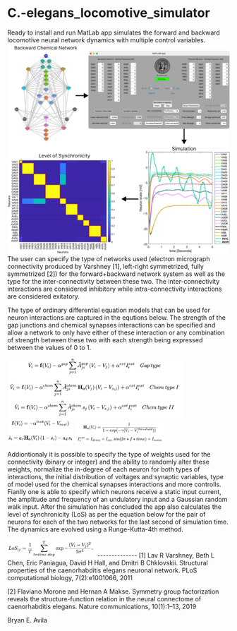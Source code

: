 # C.-elegans_locomotive_simulator
Ready to install and run MatLab app simulates the forward and backward locomotive neural network dynamics with multiple control variables.
![alt text](Example.png?raw=true)
The user can specify the type of networks used (electron micrograph connectivity produced by Varshney [1], left-right symmetrized, fully symmetrized [2]) for the forward+backward network system as well as the type for the inter-connectivity between these two. The inter-connectivity interactions are considered inhibitory while intra-connectivity interactions are considered exitatory.

The type of ordinary differential equation models that can be used for neuron interactions are captured in the equtions below. The strength of the gap junctions and chemical synapses interactions can be specified and allow a network to only have either of these interaction or any combination of strength between these two with each strength being expressed between the values of 0 to 1.

<img src="eq1.png?raw=true" width="400">
<img src="eq2.png?raw=true" width="150">
<img src="eq3.png?raw=true" width="200">

Addiontionaly it is possible to specify the type of weights used for the connectivity (binary or integer) and the ability to randomly alter these weights, normalize the in-degree of each neuron for both types of interactions, the initial distribution of voltages and synaptic variables, type of model used for the chemical synapses interactions and more controlls. Fianlly one is able to specify which neurons receive a static input current, the amplitude and frequency of an undulatory input and a Gaussian random walk input.
After the simulation has concluded the app also calculates the level of synchronicity (LoS) as per the equation below for the pair of neurons for each of the two networks for the last second of simulation time. The dynamics are evolved using a Runge-Kutta-4th method.

<img src="LoS.png?raw=true" width="200">
--------------
[1] Lav R Varshney, Beth L Chen, Eric Paniagua, David H Hall, and Dmitri B Chklovskii. Structural properties of the caenorhabditis elegans neuronal network. PLoS computational biology, 7(2):e1001066, 2011

[2] Flaviano Morone and Hernan A Makse. Symmetry group factorization reveals the structure-function relation in the neural connectome of caenorhabditis elegans. Nature communications, 10(1):1–13, 2019

Bryan E. Avila
